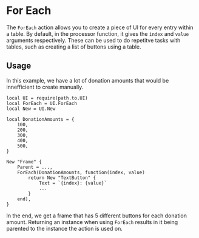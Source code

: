 # For Each

The `ForEach` action allows you to create a piece of UI for every entry within a table. By default, in the processor function, it gives the `index` and `value` arguments respectively. These can be used to do repetitve tasks with tables, such as creating a list of buttons using a table.

## Usage

In this example, we have a lot of donation amounts that would be innefficient to create manually.

```luau
local UI = require(path.to.UI)
local ForEach = UI.ForEach
local New = UI.New

local DonationAmounts = {
    100,
    200,
    300,
    400,
    500,
}

New "Frame" {
    Parent = ...,
    ForEach(DonationAmounts, function(index, value)
        return New "TextButton" {
            Text = `{index}: {value}`
            ...
        }
    end),
}
```

In the end, we get a frame that has 5 different buttons for each donation amount. Returning an instance when using `ForEach` results in it being parented to the instance the action is used on.
